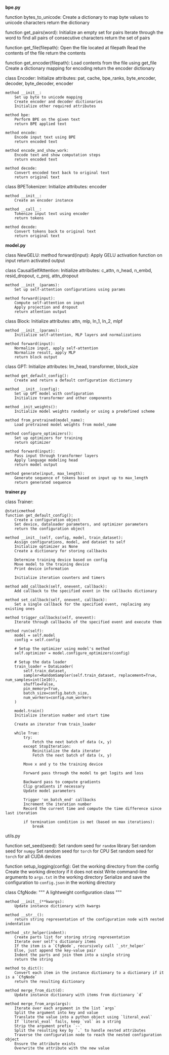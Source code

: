 **bpe.py**


function bytes_to_unicode:
    Create a dictionary to map byte values to unicode characters
    return the dictionary

function get_pairs(word):
    Initialize an empty set for pairs
    Iterate through the word to find all pairs of consecutive characters
    return the set of pairs

function get_file(filepath):
    Open the file located at filepath
    Read the contents of the file
    return the contents

function get_encoder(filepath):
    Load contents from the file using get_file
    Create a dictionary mapping for encoding
    return the encoder dictionary

class Encoder:
    Initialize attributes:
        pat, cache, bpe_ranks, byte_encoder, decoder, byte_decoder, encoder
        
    method __init__:
        Set up byte to unicode mapping
        Create encoder and decoder dictionaries
        Initialize other required attributes
        
    method bpe:
        Perform BPE on the given text
        return BPE applied text
        
    method encode:
        Encode input text using BPE
        return encoded text
        
    method encode_and_show_work:
        Encode text and show computation steps
        return encoded text
        
    method decode:
        Convert encoded text back to original text
        return original text

class BPETokenizer:
    Initialize attributes:
        encoder
        
    method __init__:
        Create an encoder instance
        
    method __call__:
        Tokenize input text using encoder
        return tokens
        
    method decode:
        Convert tokens back to original text
        return original text



**model.py**

class NewGELU:
    method forward(input):
        Apply GELU activation function on input
        return activated output

class CausalSelfAttention:
    Initialize attributes:
        c_attn, n_head, n_embd, resid_dropout, c_proj, attn_dropout
    
    method __init__(params):
        Set up self-attention configurations using params
        
    method forward(input):
        Compute self-attention on input
        Apply projection and dropout
        return attention output

class Block:
    Initialize attributes:
        attn, mlp, ln_1, ln_2, mlpf
        
    method __init__(params):
        Initialize self-attention, MLP layers and normalizations
        
    method forward(input):
        Normalize input, apply self-attention
        Normalize result, apply MLP
        return block output

class GPT:
    Initialize attributes:
        lm_head, transformer, block_size
        
    method get_default_config():
        Create and return a default configuration dictionary
        
    method __init__(config):
        Set up GPT model with configuration
        Initialize transformer and other components
        
    method _init_weights():
        Initialize model weights randomly or using a predefined scheme
        
    method from_pretrained(model_name):
        Load pretrained model weights from model_name
        
    method configure_optimizers():
        Set up optimizers for training
        return optimizer
        
    method forward(input):
        Pass input through transformer layers
        Apply language modeling head
        return model output
        
    method generate(input, max_length):
        Generate sequence of tokens based on input up to max_length
        return generated sequence


**trainer.py**


class Trainer:

    @staticmethod
    function get_default_config():
        Create a configuration object
        Set device, dataloader parameters, and optimizer parameters
        return the configuration object
    
    method __init__(self, config, model, train_dataset):
        Assign configurations, model, and dataset to self
        Initialize optimizer as None
        Create a dictionary for storing callbacks
        
        Determine training device based on config
        Move model to the training device
        Print device information
        
        Initialize iteration counters and timers
        
    method add_callback(self, onevent, callback):
        Add callback to the specified event in the callbacks dictionary
        
    method set_callback(self, onevent, callback):
        Set a single callback for the specified event, replacing any existing ones
        
    method trigger_callbacks(self, onevent):
        Iterate through callbacks of the specified event and execute them
        
    method run(self):
        model = self.model
        config = self.config
        
        # Setup the optimizer using model's method
        self.optimizer = model.configure_optimizers(config)
        
        # Setup the data loader
        train_loader = DataLoader(
            self.train_dataset,
            sampler=RandomSampler(self.train_dataset, replacement=True, num_samples=int(1e10)),
            shuffle=False,
            pin_memory=True,
            batch_size=config.batch_size,
            num_workers=config.num_workers
        )
        
        model.train()
        Initialize iteration number and start time
        
        Create an iterator from train_loader
        
        while True:
            try:
                Fetch the next batch of data (x, y)
            except StopIteration:
                Reinitialize the data iterator
                Fetch the next batch of data (x, y)
            
            Move x and y to the training device
            
            Forward pass through the model to get logits and loss
            
            Backward pass to compute gradients
            Clip gradients if necessary
            Update model parameters
            
            Trigger 'on_batch_end' callbacks
            Increment the iteration number
            Record the current time and compute the time difference since last iteration
            
            if termination condition is met (based on max iterations):
                break


utils.py



function set_seed(seed):
    Set random seed for `random` library
    Set random seed for `numpy`
    Set random seed for `torch` for CPU
    Set random seed for `torch` for all CUDA devices

function setup_logging(config):
    Get the working directory from the config
    Create the working directory if it does not exist
    Write command-line arguments to `args.txt` in the working directory
    Serialize and save the configuration to `config.json` in the working directory

class CfgNode:
    """ A lightweight configuration class """
    
    method __init__(**kwargs):
        Update instance dictionary with kwargs
        
    method __str__():
        return string representation of the configuration node with nested indentation
    
    method _str_helper(indent):
        Create parts list for storing string representation
        Iterate over self's dictionary items
        If the item is a `CfgNode`, recursively call `_str_helper`
        Else, just append the key-value pair
        Indent the parts and join them into a single string
        return the string
        
    method to_dict():
        Convert each item in the instance dictionary to a dictionary if it is a `CfgNode`
        return the resulting dictionary
        
    method merge_from_dict(d):
        Update instance dictionary with items from dictionary `d`
        
    method merge_from_args(args):
        Iterate over each argument in the list `args`
        Split the argument into key and value
        Translate the value into a python object using `literal_eval`
        If `literal_eval` fails, keep `val` as a string
        Strip the argument prefix `--`
        Split the resulting key by `.` to handle nested attributes
        Traverse the configuration node to reach the nested configuration object
        Ensure the attribute exists
        Overwrite the attribute with the new value
